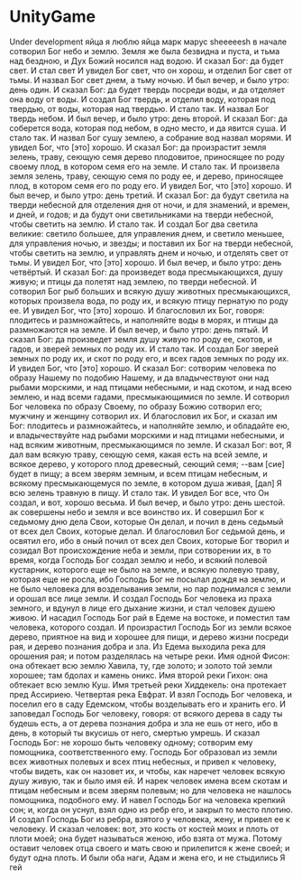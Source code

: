 # UnityGame
Under development
яйца
я люблю яйца
марк марус
sheeeeesh
в начале сотворил Бог небо и землю.
 Земля же была безвидна и пуста, и тьма над бездною, и Дух Божий носился над водою.
 И сказал Бог: да будет свет. И стал свет
 И увидел Бог свет, что он хорош, и отделил Бог свет от тьмы.
И назвал Бог свет днем, а тьму ночью. И был вечер, и было утро: день один.
 И сказал Бог: да будет твердь посреди воды, и да отделяет она воду от воды.
 И создал Бог твердь, и отделил воду, которая под твердью, от воды, которая над твердью. И стало так.
 И назвал Бог твердь небом. И был вечер, и было утро: день второй.
 И сказал Бог: да соберется вода, которая под небом, в одно место, и да явится суша. И стало так.
 И назвал Бог сушу землею, а собрание вод назвал морями. И увидел Бог, что [это] хорошо.
 И сказал Бог: да произрастит земля зелень, траву, сеющую семя дерево плодовитое, приносящее по роду своему плод, в котором семя его на земле. И стало так.
 И произвела земля зелень, траву, сеющую семя по роду ее, и дерево, приносящее плод, в котором семя его по роду его. И увидел Бог, что [это] хорошо.
 И был вечер, и было утро: день третий.
 И сказал Бог: да будут светила на тверди небесной для отделения дня от ночи, и для знамений, и времен, и дней, и годов;
 и да будут они светильниками на тверди небесной, чтобы светить на землю. И стало так.
 И создал Бог два светила великие: светило большее, для управления днем, и светило меньшее, для управления ночью, и звезды;
и поставил их Бог на тверди небесной, чтобы светить на землю,
 и управлять днем и ночью, и отделять свет от тьмы. И увидел Бог, что [это] хорошо.
 И был вечер, и было утро: день четвёртый.
 И сказал Бог: да произведет вода пресмыкающихся, душу живую; и птицы да полетят над землею, по тверди небесной.
 И сотворил Бог рыб больших и всякую душу животных пресмыкающихся, которых произвела вода, по роду их, и всякую птицу пернатую по роду ее. И увидел Бог, что [это] хорошо.
 И благословил их Бог, говоря: плодитесь и размножайтесь, и наполняйте воды в морях, и птицы да размножаются на земле.
И был вечер, и было утро: день пятый.
 И сказал Бог: да произведет земля душу живую по роду ее, скотов, и гадов, и зверей земных по роду их. И стало так.
И создал Бог зверей земных по роду их, и скот по роду его, и всех гадов земных по роду их. И увидел Бог, что [это] хорошо.
 И сказал Бог: сотворим человека по образу Нашему по подобию Нашему, и да владычествуют они над рыбами морскими, и над птицами небесными, и над скотом, и над всею землею, и над всеми гадами, пресмыкающимися по земле.
 И сотворил Бог человека по образу Своему, по образу Божию сотворил его; мужчину и женщину сотворил их.
 И благословил их Бог, и сказал им Бог: плодитесь и размножайтесь, и наполняйте землю, и обладайте ею, и владычествуйте над рыбами морскими и над птицами небесными, и над всяким животным, пресмыкающимся по земле.
 И сказал Бог: вот, Я дал вам всякую траву, сеющую семя, какая есть на всей земле, и всякое дерево, у которого плод древесный, сеющий семя; --вам [сие] будет в пищу;
 а всем зверям земным, и всем птицам небесным, и всякому пресмыкающемуся по земле, в котором душа живая, [дал] Я всю зелень травную в пищу. И стало так.
 И увидел Бог все, что Он создал, и вот, хорошо весьма. И был вечер, и было утро: день шестой.
ак совершены небо и земля и все воинство их.
 И совершил Бог к седьмому дню дела Свои, которые Он делал, и почил в день седьмый от всех дел Своих, которые делал.
 И благословил Бог седьмой день, и освятил его, ибо в оный почил от всех дел Своих, которые Бог творил и созидал
 Вот происхождение неба и земли, при сотворении их, в то время, когда Господь Бог создал землю и небо,
 и всякий полевой кустарник, которого еще не было на земле, и всякую полевую траву, которая еще не росла, ибо Господь Бог не посылал дождя на землю, и не было человека для возделывания земли,
 но пар поднимался с земли и орошал все лице земли.
 И создал Господь Бог человека из праха земного, и вдунул в лице его дыхание жизни, и стал человек душею живою.
 И насадил Господь Бог рай в Едеме на востоке, и поместил там человека, которого создал.
 И произрастил Господь Бог из земли всякое дерево, приятное на вид и хорошее для пищи, и дерево жизни посреди рая, и дерево познания добра и зла.
 Из Едема выходила река для орошения рая; и потом разделялась на четыре реки.
 Имя одной Фисон: она обтекает всю землю Хавила, ту, где золото;
 и золото той земли хорошее; там бдолах и камень оникс.
 Имя второй реки Гихон: она обтекает всю землю Куш.
 Имя третьей реки Хиддекель: она протекает пред Ассириею. Четвертая река Евфрат.
 И взял Господь Бог человека, и поселил его в саду Едемском, чтобы возделывать его и хранить его.
 И заповедал Господь Бог человеку, говоря: от всякого дерева в саду ты будешь есть,
 а от дерева познания добра и зла не ешь от него, ибо в день, в который ты вкусишь от него, смертью умрешь.
 И сказал Господь Бог: не хорошо быть человеку одному; сотворим ему помощника, соответственного ему.
 Господь Бог образовал из земли всех животных полевых и всех птиц небесных, и привел к человеку, чтобы видеть, как он назовет их, и чтобы, как наречет человек всякую душу живую, так и было имя ей.
 И нарек человек имена всем скотам и птицам небесным и всем зверям полевым; но для человека не нашлось помощника, подобного ему.
 И навел Господь Бог на человека крепкий сон; и, когда он уснул, взял одно из ребр его, и закрыл то место плотию.
И создал Господь Бог из ребра, взятого у человека, жену, и привел ее к человеку.
 И сказал человек: вот, это кость от костей моих и плоть от плоти моей; она будет называться женою, ибо взята от мужа.
 Потому оставит человек отца своего и мать свою и прилепится к жене своей; и будут одна плоть.
 И были оба наги, Адам и жена его, и не стыдились
Я гей
